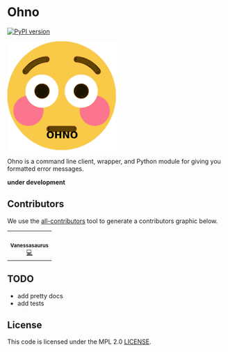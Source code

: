 # Ohno

[![PyPI version](https://badge.fury.io/py/ohno.svg)](https://badge.fury.io/py/ohno)

![docs/assets/ohno-small.png](docs/assets/ohno-small.png)

Ohno is a command line client, wrapper, and Python module for giving you formatted error messages.

**under development**

## Contributors

We use the [all-contributors](https://github.com/all-contributors/all-contributors) 
tool to generate a contributors graphic below.

<!-- ALL-CONTRIBUTORS-LIST:START - Do not remove or modify this section -->
<!-- prettier-ignore-start -->
<!-- markdownlint-disable -->
<table>
  <tr>
    <td align="center"><a href="https://vsoch.github.io"><img src="https://avatars.githubusercontent.com/u/814322?v=4?s=100" width="100px;" alt=""/><br /><sub><b>Vanessasaurus</b></sub></a><br /><a href="https://github.com/vsoch/ohno/commits?author=vsoch" title="Code">💻</a></td>
  </tr>
</table>

<!-- markdownlint-restore -->
<!-- prettier-ignore-end -->

<!-- ALL-CONTRIBUTORS-LIST:END -->

## TODO

 - add pretty docs
 - add tests

## License

This code is licensed under the MPL 2.0 [LICENSE](LICENSE).
